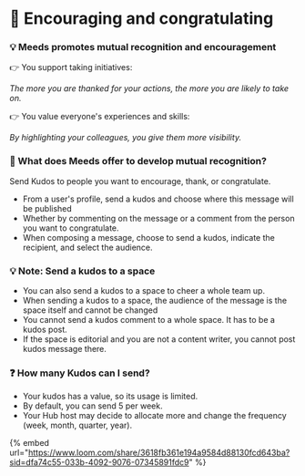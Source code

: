 # 🙏 Encouraging and congratulating

### :bulb: Meeds promotes mutual recognition and encouragement

👉 You support taking initiatives:&#x20;

_The more you are thanked for your actions, the more you are likely to take on._

👉 You value everyone's experiences and skills:&#x20;

_By highlighting your colleagues, you give them more visibility._

### :thinking: What does Meeds offer to develop mutual recognition?

Send Kudos to people you want to encourage, thank, or congratulate.&#x20;

* From a user's profile, send a kudos and choose where this message will be published&#x20;
* Whether by commenting on the message or a comment from the person you want to congratulate.
* When composing a message, choose to send a kudos, indicate the recipient, and select the audience.

### :bulb: Note: Send a kudos to a space

* You can also send a kudos to a space to cheer a whole team up.
* When sending a kudos to a space, the audience of the message is the space itself and cannot be changed
* You cannot send a kudos comment to a whole space. It has to be a kudos post.
* If the space is editorial and you are not a content writer, you cannot post kudos message there.

### :question: How many Kudos can I send?

* Your kudos has a value, so its usage is limited.&#x20;
* By default, you can send 5 per week.&#x20;
* Your Hub host may decide to allocate more and change the frequency (week, month, quarter, year).



{% embed url="https://www.loom.com/share/3618fb361e194a9584d88130fcd643ba?sid=dfa74c55-033b-4092-9076-07345891fdc9" %}
